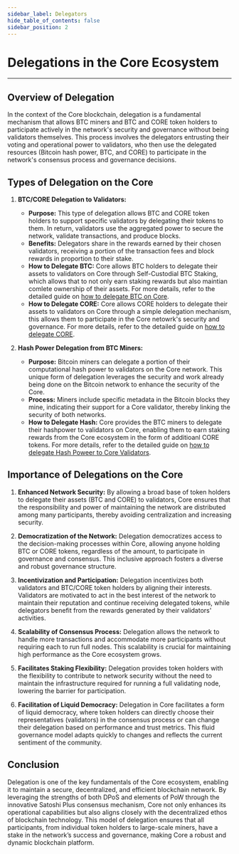 ```yaml
---
sidebar_label: Delegators
hide_table_of_contents: false
sidebar_position: 2
---
```


# Delegations in the Core Ecosystem
---

## Overview of Delegation
In the context of the Core blockchain, delegation is a fundamental mechanism that allows BTC miners and BTC and CORE token holders to participate actively in the network's security and governance without being validators themselves. This process involves the delegators entrusting their voting and operational power to validators, who then use the delegated resources (Bitcoin hash power, BTC, and CORE) to participate in the network's consensus process and governance decisions.

## Types of Delegation on the Core

1. **BTC/CORE Delegation to Validators:**

    * **Purpose:** This type of delegation allows BTC and CORE token holders to support specific validators by delegating their tokens to them. In return, validators use the aggregated power to secure the network, validate transactions, and produce blocks.
    * **Benefits:** Delegators share in the rewards earned by their chosen validators, receiving a portion of the transaction fees and block rewards in proportion to their stake.
    * **How to Delegate BTC:** Core allows BTC holders to delegate their assets to validators on Core through Self-Custodial BTC Staking, which allows that to not only earn staking rewards but also maintian comlete ownership of their assets. For more details, refer to the detailed guide on [how to delegate BTC on Core](../stake-and-delegate/btc-staking/stake-btc-guide.md).
    * **How to Delegate CORE:** Core allows CORE holders to delegate their assets to validators on Core through a simple delegation mechanism, this allows them to participate in the Core netowrk's security and governance. For more details, refer to the detailed guide on [how to delegate CORE](./CORE-staking.md).

2. **Hash Power Delegation from BTC Miners:**

    * **Purpose:** Bitcoin miners can delegate a portion of their computational hash power to validators on the Core network. This unique form of delegation leverages the security and work already being done on the Bitcoin network to enhance the security of the Core.
    * **Process:** Miners include specific metadata in the Bitcoin blocks they mine, indicating their support for a Core validator, thereby linking the security of both networks.
    * **How to Delegate Hash:** Core provides the BTC miners to delegate their hashpower to validators on Core, enabling them to earn staking rewards from the Core ecosystem in the form of additioanl CORE tokens. For more details, refer to the detailed guide on [how to delegate Hash Poweer to Core Validators](./delegating-hash.md).

## Importance of Delegations on the Core

1. **Enhanced Network Security:** By allowing a broad base of token holders to delegate their assets (BTC and CORE) to validators, Core ensures that the responsibility and power of maintaining the network are distributed among many participants, thereby avoiding centralization and increasing security.

2. **Democratization of the Network:** Delegation democratizes access to the decision-making processes within Core, allowing anyone holding BTC or CORE tokens, regardless of the amount, to participate in governance and consensus. This inclusive approach fosters a diverse and robust governance structure.

3. **Incentivization and Participation:** Delegation incentivizes both validators and BTC/CORE token holders by aligning their interests. Validators are motivated to act in the best interest of the network to maintain their reputation and continue receiving delegated tokens, while delegators benefit from the rewards generated by their validators' activities.

4. **Scalability of Consensus Process:** Delegation allows the network to handle more transactions and accommodate more participants without requiring each to run full nodes. This scalability is crucial for maintaining high performance as the Core ecosystem grows.

5. **Facilitates Staking Flexibility:** Delegation provides token holders with the flexibility to contribute to network security without the need to maintain the infrastructure required for running a full validating node, lowering the barrier for participation.

6. **Facilitation of Liquid Democracy:** Delegation in Core facilitates a form of liquid democracy, where token holders can directly choose their representatives (validators) in the consensus process or can change their delegation based on performance and trust metrics. This fluid governance model adapts quickly to changes and reflects the current sentiment of the community.


## Conclusion
Delegation is one of the key fundamentals of the Core ecosystem, enabling it to maintain a secure, decentralized, and efficient blockchain network. By leveraging the strengths of both DPoS and elements of PoW through the innovative Satoshi Plus consensus mechanism, Core not only enhances its operational capabilities but also aligns closely with the decentralized ethos of blockchain technology. This model of delegation ensures that all participants, from individual token holders to large-scale miners, have a stake in the network’s success and governance, making Core a robust and dynamic blockchain platform.